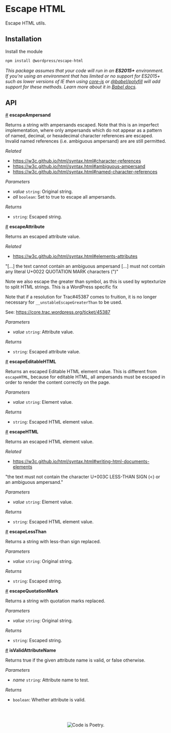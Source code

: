 # Escape HTML

Escape HTML utils.

## Installation

Install the module

```bash
npm install @wordpress/escape-html
```

_This package assumes that your code will run in an **ES2015+** environment. If you're using an environment that has limited or no support for ES2015+ such as lower versions of IE then using [core-js](https://github.com/zloirock/core-js) or [@babel/polyfill](https://babeljs.io/docs/en/next/babel-polyfill) will add support for these methods. Learn more about it in [Babel docs](https://babeljs.io/docs/en/next/caveats)._

## API

<!-- START TOKEN(Autogenerated API docs) -->

<a name="escapeAmpersand" href="#escapeAmpersand">#</a> **escapeAmpersand**

Returns a string with ampersands escaped. Note that this is an imperfect
implementation, where only ampersands which do not appear as a pattern of
named, decimal, or hexadecimal character references are escaped. Invalid
named references (i.e. ambiguous ampersand) are are still permitted.

_Related_

-   <https://w3c.github.io/html/syntax.html#character-references>
-   <https://w3c.github.io/html/syntax.html#ambiguous-ampersand>
-   <https://w3c.github.io/html/syntax.html#named-character-references>

_Parameters_

-   _value_ `string`: Original string.
-   _all_ `boolean`: Set to true to escape all ampersands.

_Returns_

-   `string`: Escaped string.

<a name="escapeAttribute" href="#escapeAttribute">#</a> **escapeAttribute**

Returns an escaped attribute value.

_Related_

-   <https://w3c.github.io/html/syntax.html#elements-attributes>

"[...] the text cannot contain an ambiguous ampersand [...] must not contain
any literal U+0022 QUOTATION MARK characters (")"

Note we also escape the greater than symbol, as this is used by wptexturize to
split HTML strings. This is a WordPress specific fix

Note that if a resolution for Trac#45387 comes to fruition, it is no longer
necessary for `__unstableEscapeGreaterThan` to be used.

See: <https://core.trac.wordpress.org/ticket/45387>

_Parameters_

-   _value_ `string`: Attribute value.

_Returns_

-   `string`: Escaped attribute value.

<a name="escapeEditableHTML" href="#escapeEditableHTML">#</a> **escapeEditableHTML**

Returns an escaped Editable HTML element value. This is different from
`escapeHTML`, because for editable HTML, all ampersands must be escaped in
order to render the content correctly on the page.

_Parameters_

-   _value_ `string`: Element value.

_Returns_

-   `string`: Escaped HTML element value.

<a name="escapeHTML" href="#escapeHTML">#</a> **escapeHTML**

Returns an escaped HTML element value.

_Related_

-   <https://w3c.github.io/html/syntax.html#writing-html-documents-elements>

"the text must not contain the character U+003C LESS-THAN SIGN (\<) or an
ambiguous ampersand."

_Parameters_

-   _value_ `string`: Element value.

_Returns_

-   `string`: Escaped HTML element value.

<a name="escapeLessThan" href="#escapeLessThan">#</a> **escapeLessThan**

Returns a string with less-than sign replaced.

_Parameters_

-   _value_ `string`: Original string.

_Returns_

-   `string`: Escaped string.

<a name="escapeQuotationMark" href="#escapeQuotationMark">#</a> **escapeQuotationMark**

Returns a string with quotation marks replaced.

_Parameters_

-   _value_ `string`: Original string.

_Returns_

-   `string`: Escaped string.

<a name="isValidAttributeName" href="#isValidAttributeName">#</a> **isValidAttributeName**

Returns true if the given attribute name is valid, or false otherwise.

_Parameters_

-   _name_ `string`: Attribute name to test.

_Returns_

-   `boolean`: Whether attribute is valid.


<!-- END TOKEN(Autogenerated API docs) -->

<br/><br/><p align="center"><img src="https://s.w.org/style/images/codeispoetry.png?1" alt="Code is Poetry." /></p>
